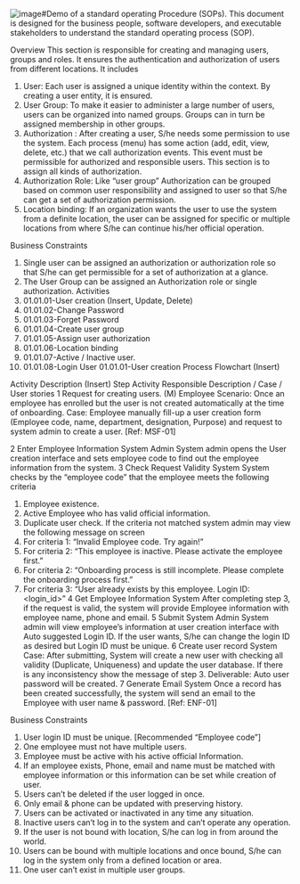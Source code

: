 ![image](https://github.com/iqbaldiit/SOPs/assets/11534659/f2341cf7-f62f-4c4d-b56f-644fd14f4c7d)#Demo of a standard operating Procedure (SOPs).
This document is designed for the business people, software developers, and executable stakeholders to understand the standard operating process (SOP).

Overview
This section is responsible for creating and managing users, groups and roles. It ensures the authentication and authorization of users from different locations. It includes 
1.	User: Each user is assigned a unique identity within the context. By creating a user entity, it is ensured.
2.	User Group: To make it easier to administer a large number of users, users can be organized into named groups. Groups can in turn be assigned membership in other groups. 
3.	Authorization : After creating a user, S/he needs some permission to use the system. Each process (menu) has some action (add, edit, view, delete, etc.) that we call authorization events. This event must be permissible for authorized and responsible users. This section is to assign all kinds of authorization. 
4.	Authorization Role: Like “user group” Authorization can be grouped based on common user responsibility and assigned to user so that S/he can get a set of authorization permission.
5.	Location binding: If an organization wants the user to use the system from a definite location, the user can be assigned for specific or multiple locations from where S/he can continue his/her official operation.

Business Constraints
1.	Single user can be assigned an authorization or authorization role so that S/he can get permissible for a set of authorization at a glance.
2.	The User Group can be assigned an Authorization role or single authorization.
Activities 
1.	01.01.01-User creation (Insert, Update, Delete)
2.	01.01.02-Change Password
3.	01.01.03-Forget Password
4.	01.01.04-Create user group
5.	01.01.05-Assign user authorization
6.	01.01.06-Location binding
7.	01.01.07-Active / Inactive user.
8.	01.01.08-Login User
01.01.01-User creation
Process Flowchart (Insert)

  

Activity Description (Insert)
Step	Activity	Responsible	Description / Case / User stories
1	Request for creating users. (M)	Employee	Scenario: Once an employee has enrolled but the user is not created automatically at the time of onboarding.
Case: Employee manually fill-up a user creation form (Employee code, name, department, designation, Purpose) and request to system admin to create a user.  [Ref: MSF-01]

2	Enter Employee Information	System Admin	System admin opens the User creation interface and sets employee code to find out the employee information from the system.
3	Check Request Validity	System	System checks by the “employee code” that the employee meets the following criteria
1.	Employee existence.  
2.	Active Employee who has valid official information.
3.	Duplicate user check.
If the criteria not matched system admin may view the following message on screen
1.	For criteria 1: “Invalid Employee code. Try again!”
2.	For criteria 2: “This employee is inactive. Please activate the employee first.”
3.	For criteria 2: “Onboarding process is still incomplete. Please complete the onboarding process first.”
4.	For criteria 3: “User already exists by this employee. Login ID: <login_id>” 
4	Get Employee Information	System	After completing step 3, if the request is valid, the system will provide Employee information with employee name, phone and email.
5	Submit 	System Admin	System admin will view employee’s information at user creation interface with Auto suggested Login ID. If the user wants, S/he can change the login ID as desired but Login ID must be unique.
6	Create user record	System	Case: After submitting, System will create a new user with checking all validity (Duplicate, Uniqueness) and update the user database. If there is any inconsistency show the message of step 3.
Deliverable: Auto user password will be created. 
7	Generate Email	System	Once a record has been created successfully, the system will send an email to the Employee with user name & password. [Ref: ENF-01]


Business Constraints
1.	User login ID must be unique. [Recommended “Employee code”]
2.	One employee must not have multiple users.
3.	Employee must be active with his active official Information.
4.	If an employee exists, Phone, email and name must be matched with employee information or this information can be set while creation of user.
5.	Users can’t be deleted if the user logged in once.
6.	Only email & phone can be updated with preserving history.
7.	Users can be activated or inactivated in any time any situation.
8.	Inactive users can’t log in to the system and can’t operate any operation.
9.	If the user is not bound with location, S/he can log in from around the world.
10.	Users can be bound with multiple locations and once bound, S/he can log in the system only from a defined location or area.
11.	One user can’t exist in multiple user groups.

